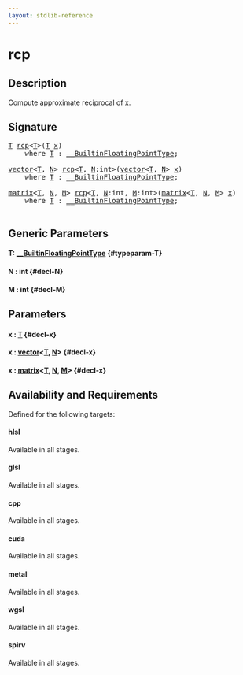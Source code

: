 ```yaml
---
layout: stdlib-reference
---
```


# rcp

## Description

Compute approximate reciprocal of <span class='code'><a href="/stdlib-reference/global-decls/rcp#decl-x" class="code_param">x</a></span>.




## Signature 

<pre>
<a href="/stdlib-reference/global-decls/rcp#typeparam-T" class="code_type">T</a> <a href="/stdlib-reference/global-decls/rcp">rcp</a>&lt;<a href="/stdlib-reference/global-decls/rcp#typeparam-T" class="code_type">T</a>&gt;(<a href="/stdlib-reference/global-decls/rcp#typeparam-T" class="code_type">T</a> <a href="/stdlib-reference/global-decls/rcp#decl-x" class="code_param">x</a>)
    <span class='code_keyword'>where</span> <a href="/stdlib-reference/global-decls/rcp#typeparam-T" class="code_type">T</a> : <a href="/stdlib-reference/interfaces/0_builtinfloatingpointtype-029hm/index" class="code_type">__BuiltinFloatingPointType</a>;

<a href="/stdlib-reference/types/vector/index" class="code_type">vector</a>&lt;<a href="/stdlib-reference/global-decls/rcp#typeparam-T" class="code_type">T</a>, <a href="/stdlib-reference/global-decls/rcp#decl-N" class="code_var">N</a>&gt; <a href="/stdlib-reference/global-decls/rcp">rcp</a>&lt;<a href="/stdlib-reference/global-decls/rcp#typeparam-T" class="code_type">T</a>, <a href="/stdlib-reference/global-decls/rcp#decl-N" class="code_var">N</a>:<span class="code_keyword">int</span>&gt;(<a href="/stdlib-reference/types/vector/index" class="code_type">vector</a>&lt;<a href="/stdlib-reference/global-decls/rcp#typeparam-T" class="code_type">T</a>, <a href="/stdlib-reference/global-decls/rcp#decl-N" class="code_var">N</a>&gt; <a href="/stdlib-reference/global-decls/rcp#decl-x" class="code_param">x</a>)
    <span class='code_keyword'>where</span> <a href="/stdlib-reference/global-decls/rcp#typeparam-T" class="code_type">T</a> : <a href="/stdlib-reference/interfaces/0_builtinfloatingpointtype-029hm/index" class="code_type">__BuiltinFloatingPointType</a>;

<a href="/stdlib-reference/types/matrix/index" class="code_type">matrix</a>&lt;<a href="/stdlib-reference/global-decls/rcp#typeparam-T" class="code_type">T</a>, <a href="/stdlib-reference/global-decls/rcp#decl-N" class="code_var">N</a>, <a href="/stdlib-reference/global-decls/rcp#decl-M" class="code_var">M</a>&gt; <a href="/stdlib-reference/global-decls/rcp">rcp</a>&lt;<a href="/stdlib-reference/global-decls/rcp#typeparam-T" class="code_type">T</a>, <a href="/stdlib-reference/global-decls/rcp#decl-N" class="code_var">N</a>:<span class="code_keyword">int</span>, <a href="/stdlib-reference/global-decls/rcp#decl-M" class="code_var">M</a>:<span class="code_keyword">int</span>&gt;(<a href="/stdlib-reference/types/matrix/index" class="code_type">matrix</a>&lt;<a href="/stdlib-reference/global-decls/rcp#typeparam-T" class="code_type">T</a>, <a href="/stdlib-reference/global-decls/rcp#decl-N" class="code_var">N</a>, <a href="/stdlib-reference/global-decls/rcp#decl-M" class="code_var">M</a>&gt; <a href="/stdlib-reference/global-decls/rcp#decl-x" class="code_param">x</a>)
    <span class='code_keyword'>where</span> <a href="/stdlib-reference/global-decls/rcp#typeparam-T" class="code_type">T</a> : <a href="/stdlib-reference/interfaces/0_builtinfloatingpointtype-029hm/index" class="code_type">__BuiltinFloatingPointType</a>;

</pre>

## Generic Parameters

#### T: [\_\_BuiltinFloatingPointType](/stdlib-reference/interfaces/0_builtinfloatingpointtype-029hm/index) {#typeparam-T}
#### N  : int {#decl-N}
#### M  : int {#decl-M}

## Parameters

#### x  : [T](/stdlib-reference/global-decls/rcp#typeparam-T) {#decl-x}
#### x  : [vector](/stdlib-reference/types/vector/index)\<[T](/stdlib-reference/types/vector/index#typeparam-T), [N](/stdlib-reference/types/vector/index#decl-N)\> {#decl-x}
#### x  : [matrix](/stdlib-reference/types/matrix/index)\<[T](/stdlib-reference/types/matrix/t-0), [N](/stdlib-reference/types/matrix/index#decl-N), [M](/stdlib-reference/types/matrix/index#decl-M)\> {#decl-x}

## Availability and Requirements

Defined for the following targets:

#### hlsl
Available in all stages.

#### glsl
Available in all stages.

#### cpp
Available in all stages.

#### cuda
Available in all stages.

#### metal
Available in all stages.

#### wgsl
Available in all stages.

#### spirv
Available in all stages.



